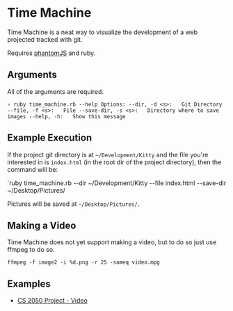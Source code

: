 Time Machine
============
Time Machine is a neat way to visualize the development of a web projected tracked with git.

Requires [phantomJS](http://phantomjs.org/) and ruby.

Arguments
---------
All of the arguments are required.

`› ruby time_machine.rb --help
Options:
       --dir, -d <s>:   Git Directory
      --file, -f <s>:   File
  --save-dir, -s <s>:   Directory where to save images
          --help, -h:   Show this message`

Example Execution
-----------------
If the project git directory is at `~/Development/Kitty` and the file you're interested in is `index.html` (in the root dir of the project directory), then the command will be:

`ruby time_machine.rb --dir ~/Development/Kitty --file index.html --save-dir ~/Desktop/Pictures/

Pictures will be saved at `~/Desktop/Pictures/`.

Making a Video
--------------
Time Machine does not yet support making a video, but to do so just use ffmpeg to do so.

`ffmpeg -f image2 -i %d.png -r 25 -sameq video.mpg`

Examples
--------
* [CS 2050 Project - Video](http://www.youtube.com/watch?v=8XBaz0RBSEk)